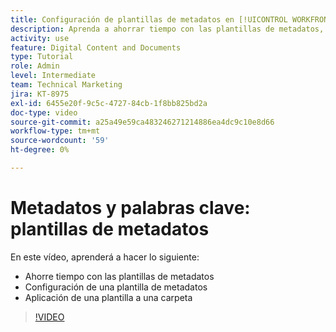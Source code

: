```yaml
---
title: Configuración de plantillas de metadatos en [!UICONTROL WORKFRONT DAM]
description: Aprenda a ahorrar tiempo con las plantillas de metadatos, a configurarlas y a aplicarlas a una carpeta de [!UICONTROL WORKFRONT DAM].
activity: use
feature: Digital Content and Documents
type: Tutorial
role: Admin
level: Intermediate
team: Technical Marketing
jira: KT-8975
exl-id: 6455e20f-9c5c-4727-84cb-1f8bb825bd2a
doc-type: video
source-git-commit: a25a49e59ca483246271214886ea4dc9c10e8d66
workflow-type: tm+mt
source-wordcount: '59'
ht-degree: 0%

---
```


# Metadatos y palabras clave: plantillas de metadatos

En este vídeo, aprenderá a hacer lo siguiente:

* Ahorre tiempo con las plantillas de metadatos
* Configuración de una plantilla de metadatos
* Aplicación de una plantilla a una carpeta

>[!VIDEO](https://video.tv.adobe.com/v/335238/?quality=12&learn=on)

